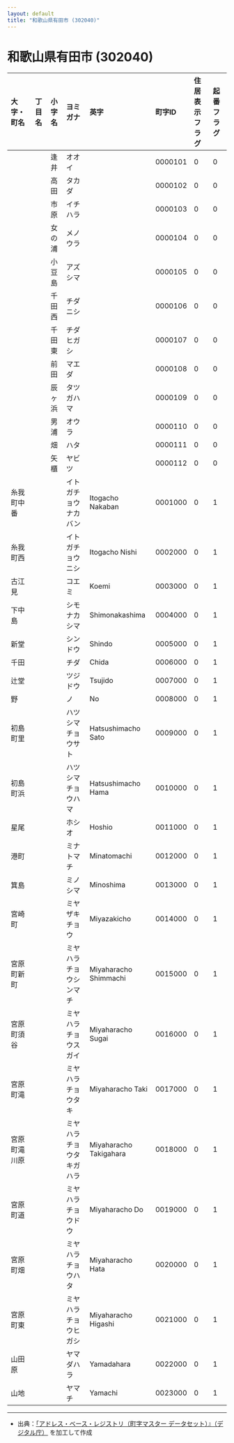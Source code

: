 ```yaml
---
layout: default
title: "和歌山県有田市 (302040)"
---
```


# 和歌山県有田市 (302040)

| 大字・町名 | 丁目名 | 小字名 | ヨミガナ | 英字 | 町字ID | 住居表示フラグ | 起番フラグ |
|:---|:---|:---|:---|:---|:---|:---|:---|
|  |  | 逢井 | オオイ |  | 0000101 | 0 | 0 |
|  |  | 高田 | タカダ |  | 0000102 | 0 | 0 |
|  |  | 市原 | イチハラ |  | 0000103 | 0 | 0 |
|  |  | 女の浦 | メノウラ |  | 0000104 | 0 | 0 |
|  |  | 小豆島 | アズシマ |  | 0000105 | 0 | 0 |
|  |  | 千田西 | チダニシ |  | 0000106 | 0 | 0 |
|  |  | 千田東 | チダヒガシ |  | 0000107 | 0 | 0 |
|  |  | 前田 | マエダ |  | 0000108 | 0 | 0 |
|  |  | 辰ヶ浜 | タツガハマ |  | 0000109 | 0 | 0 |
|  |  | 男浦 | オウラ |  | 0000110 | 0 | 0 |
|  |  | 畑 | ハタ |  | 0000111 | 0 | 0 |
|  |  | 矢櫃 | ヤビツ |  | 0000112 | 0 | 0 |
| 糸我町中番 |  |  | イトガチョウナカバン | Itogacho Nakaban | 0001000 | 0 | 1 |
| 糸我町西 |  |  | イトガチョウニシ | Itogacho Nishi | 0002000 | 0 | 1 |
| 古江見 |  |  | コエミ | Koemi | 0003000 | 0 | 1 |
| 下中島 |  |  | シモナカシマ | Shimonakashima | 0004000 | 0 | 1 |
| 新堂 |  |  | シンドウ | Shindo | 0005000 | 0 | 1 |
| 千田 |  |  | チダ | Chida | 0006000 | 0 | 1 |
| 辻堂 |  |  | ツジドウ | Tsujido | 0007000 | 0 | 1 |
| 野 |  |  | ノ | No | 0008000 | 0 | 1 |
| 初島町里 |  |  | ハツシマチョウサト | Hatsushimacho Sato | 0009000 | 0 | 1 |
| 初島町浜 |  |  | ハツシマチョウハマ | Hatsushimacho Hama | 0010000 | 0 | 1 |
| 星尾 |  |  | ホシオ | Hoshio | 0011000 | 0 | 1 |
| 港町 |  |  | ミナトマチ | Minatomachi | 0012000 | 0 | 1 |
| 箕島 |  |  | ミノシマ | Minoshima | 0013000 | 0 | 1 |
| 宮崎町 |  |  | ミヤザキチョウ | Miyazakicho | 0014000 | 0 | 1 |
| 宮原町新町 |  |  | ミヤハラチョウシンマチ | Miyaharacho Shimmachi | 0015000 | 0 | 1 |
| 宮原町須谷 |  |  | ミヤハラチョウスガイ | Miyaharacho Sugai | 0016000 | 0 | 1 |
| 宮原町滝 |  |  | ミヤハラチョウタキ | Miyaharacho Taki | 0017000 | 0 | 1 |
| 宮原町滝川原 |  |  | ミヤハラチョウタキガハラ | Miyaharacho Takigahara | 0018000 | 0 | 1 |
| 宮原町道 |  |  | ミヤハラチョウドウ | Miyaharacho Do | 0019000 | 0 | 1 |
| 宮原町畑 |  |  | ミヤハラチョウハタ | Miyaharacho Hata | 0020000 | 0 | 1 |
| 宮原町東 |  |  | ミヤハラチョウヒガシ | Miyaharacho Higashi | 0021000 | 0 | 1 |
| 山田原 |  |  | ヤマダハラ | Yamadahara | 0022000 | 0 | 1 |
| 山地 |  |  | ヤマチ | Yamachi | 0023000 | 0 | 1 |

---

- 出典：[「アドレス・ベース・レジストリ（町字マスター データセット）』（デジタル庁）](https://www.digital.go.jp/policies/base_registry_address/) を加工して作成